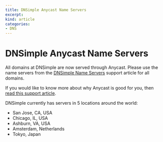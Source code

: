 ```yaml
---
title: DNSimple Anycast Name Servers
excerpt: 
kind: article
categories:
- DNS
---
```


# DNSimple Anycast Name Servers

All domains at DNSimple are now served through Anycast. Please use the name servers from the [DNSimple Name Servers](http://support.dnsimple.com/articles/dnsimple-nameservers) support article for all domains.

If you would like to know more about why Anycast is good for you, then [read this support article](http://support.dnsimple.com/articles/why-anycast-dns).

DNSimple currently has servers in 5 locations around the world:

* San Jose, CA, USA
* Chicago, IL, USA
* Ashburn, VA, USA
* Amsterdam, Netherlands
* Tokyo, Japan
